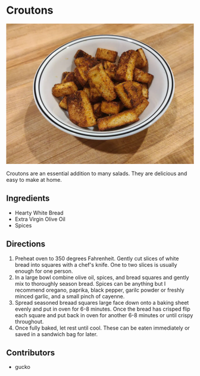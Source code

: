 # Croutons

![croutons](pix/croutons.webp)

Croutons are an essential addition to many salads.  They are delicious and easy to make at home.

## Ingredients

- Hearty White Bread
- Extra Virgin Olive Oil
- Spices

## Directions

1. Preheat oven to 350 degrees Fahrenheit.  Gently cut slices of white bread into squares with a chef's knife.  One to two slices is usually enough for one person.
2. In a large bowl combine olive oil, spices, and bread squares and gently mix to thoroughly season bread.  Spices can be anything but I recommend oregano, paprika, black pepper, garilc powder or freshly minced garlic, and a small pinch of cayenne.
3. Spread seasoned breaad squares large face down onto a baking sheet evenly and put in oven for 6-8 minutes.  Once the bread has crisped flip each square and put back in oven for another 6-8 minutes or until crispy throughout.
4. Once fully baked, let rest until cool.  These can be eaten immediately or saved in a sandwich bag for later.

## Contributors

- gucko
